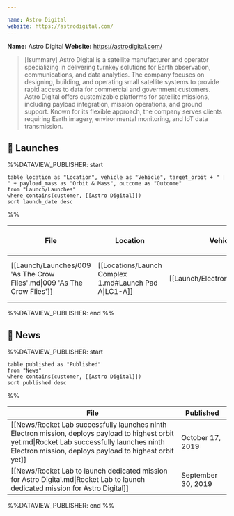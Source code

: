 ```yaml
---

name: Astro Digital
website: https://astrodigital.com/
---
```


**Name:** Astro Digital
**Website:** https://astrodigital.com/

>[!summary]
Astro Digital is a satellite manufacturer and operator specializing in delivering turnkey solutions for Earth observation, communications, and data analytics. The company focuses on designing, building, and operating small satellite systems to provide rapid access to data for commercial and government customers. Astro Digital offers customizable platforms for satellite missions, including payload integration, mission operations, and ground support. Known for its flexible approach, the company serves clients requiring Earth imagery, environmental monitoring, and IoT data transmission.

## 🚀 Launches

%%DATAVIEW_PUBLISHER: start
```
table location as "Location", vehicle as "Vehicle", target_orbit + " | " + payload_mass as "Orbit & Mass", outcome as "Outcome"
from "Launch/Launches"
where contains(customer, [[Astro Digital]])
sort launch_date desc
```
%%

| File                                                                    | Location                                              | Vehicle                          | Orbit & Mass              | Outcome   |
| ----------------------------------------------------------------------- | ----------------------------------------------------- | -------------------------------- | ------------------------- | --------- |
| [[Launch/Launches/009 'As The Crow Flies'.md\|009 'As The Crow Flies']] | [[Locations/Launch Complex 1.md#Launch Pad A\|LC1-A]] | [[Launch/Electron.md\|Electron]] | 1200 km \| 87.9° \| 20 kg | ✅ Success |

%%DATAVIEW_PUBLISHER: end %%

## 📰 News
%%DATAVIEW_PUBLISHER: start
```
table published as "Published"
from "News"
where contains(customer, [[Astro Digital]])
sort published desc
```
%%

| File                                                                                                                                                                                                     | Published          |
| -------------------------------------------------------------------------------------------------------------------------------------------------------------------------------------------------------- | ------------------ |
| [[News/Rocket Lab successfully launches ninth Electron mission, deploys payload to highest orbit yet.md\|Rocket Lab successfully launches ninth Electron mission, deploys payload to highest orbit yet]] | October 17, 2019   |
| [[News/Rocket Lab to launch dedicated mission for Astro Digital.md\|Rocket Lab to launch dedicated mission for Astro Digital]]                                                                           | September 30, 2019 |

%%DATAVIEW_PUBLISHER: end %%